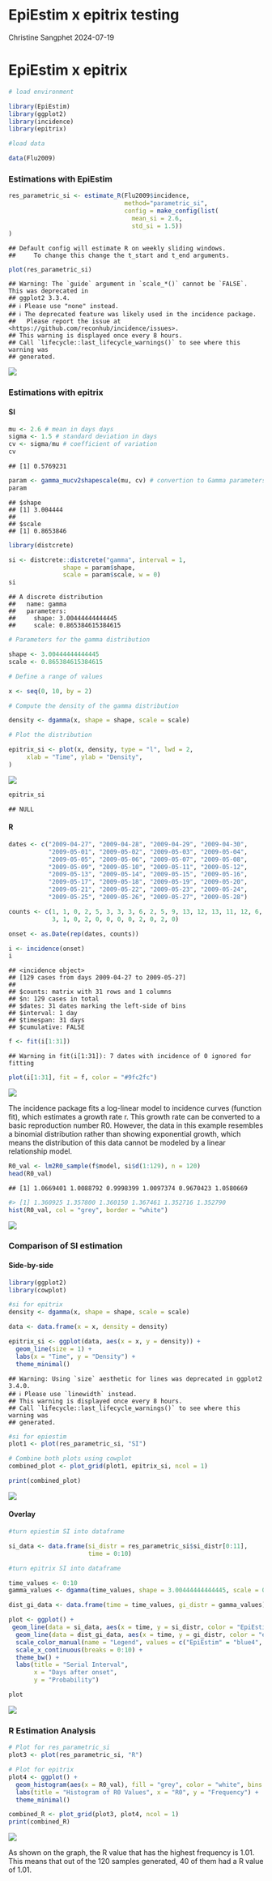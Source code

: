 EpiEstim x epitrix testing
================
Christine Sangphet
2024-07-19

# **EpiEstim x epitrix**

``` r
# load environment

library(EpiEstim)
library(ggplot2)
library(incidence)
library(epitrix)
```

``` r
#load data

data(Flu2009)
```

### **Estimations with EpiEstim**

``` r
res_parametric_si <- estimate_R(Flu2009$incidence, 
                                method="parametric_si",
                                config = make_config(list(
                                  mean_si = 2.6, 
                                  std_si = 1.5))
)
```

    ## Default config will estimate R on weekly sliding windows.
    ##     To change this change the t_start and t_end arguments.

``` r
plot(res_parametric_si)
```

    ## Warning: The `guide` argument in `scale_*()` cannot be `FALSE`. This was deprecated in
    ## ggplot2 3.3.4.
    ## ℹ Please use "none" instead.
    ## ℹ The deprecated feature was likely used in the incidence package.
    ##   Please report the issue at <https://github.com/reconhub/incidence/issues>.
    ## This warning is displayed once every 8 hours.
    ## Call `lifecycle::last_lifecycle_warnings()` to see where this warning was
    ## generated.

![](EpiEstim_epitrix_testing_files/figure-gfm/unnamed-chunk-4-1.png)<!-- -->

### **Estimations with epitrix**

#### SI

``` r
mu <- 2.6 # mean in days days
sigma <- 1.5 # standard deviation in days
cv <- sigma/mu # coefficient of variation
cv
```

    ## [1] 0.5769231

``` r
param <- gamma_mucv2shapescale(mu, cv) # convertion to Gamma parameters
param
```

    ## $shape
    ## [1] 3.004444
    ## 
    ## $scale
    ## [1] 0.8653846

``` r
library(distcrete)

si <- distcrete::distcrete("gamma", interval = 1,
               shape = param$shape,
               scale = param$scale, w = 0)
si
```

    ## A discrete distribution
    ##   name: gamma
    ##   parameters:
    ##     shape: 3.00444444444445
    ##     scale: 0.865384615384615

``` r
# Parameters for the gamma distribution

shape <- 3.00444444444445
scale <- 0.865384615384615

# Define a range of values

x <- seq(0, 10, by = 2) 

# Compute the density of the gamma distribution

density <- dgamma(x, shape = shape, scale = scale)

# Plot the distribution

epitrix_si <- plot(x, density, type = "l", lwd = 2,
     xlab = "Time", ylab = "Density",
)
```

![](EpiEstim_epitrix_testing_files/figure-gfm/unnamed-chunk-8-1.png)<!-- -->

``` r
epitrix_si
```

    ## NULL

#### R

``` r
dates <- c("2009-04-27", "2009-04-28", "2009-04-29", "2009-04-30",
           "2009-05-01", "2009-05-02", "2009-05-03", "2009-05-04",
           "2009-05-05", "2009-05-06", "2009-05-07", "2009-05-08",
           "2009-05-09", "2009-05-10", "2009-05-11", "2009-05-12",
           "2009-05-13", "2009-05-14", "2009-05-15", "2009-05-16",
           "2009-05-17", "2009-05-18", "2009-05-19", "2009-05-20",
           "2009-05-21", "2009-05-22", "2009-05-23", "2009-05-24",
           "2009-05-25", "2009-05-26", "2009-05-27", "2009-05-28")

counts <- c(1, 1, 0, 2, 5, 3, 3, 3, 6, 2, 5, 9, 13, 12, 13, 11, 12, 6, 6, 6, 
            3, 1, 0, 2, 0, 0, 0, 0, 2, 0, 2, 0)

onset <- as.Date(rep(dates, counts))
```

``` r
i <- incidence(onset)
i
```

    ## <incidence object>
    ## [129 cases from days 2009-04-27 to 2009-05-27]
    ## 
    ## $counts: matrix with 31 rows and 1 columns
    ## $n: 129 cases in total
    ## $dates: 31 dates marking the left-side of bins
    ## $interval: 1 day
    ## $timespan: 31 days
    ## $cumulative: FALSE

``` r
f <- fit(i[1:31])
```

    ## Warning in fit(i[1:31]): 7 dates with incidence of 0 ignored for fitting

``` r
plot(i[1:31], fit = f, color = "#9fc2fc")
```

![](EpiEstim_epitrix_testing_files/figure-gfm/unnamed-chunk-12-1.png)<!-- -->

The incidence package fits a log-linear model to incidence curves
(function fit), which estimates a growth rate r. This growth rate can be
converted to a basic reproduction number R0. However, the data in this
example resembles a binomial distribution rather than showing
exponential growth, which means the distribution of this data cannot be
modeled by a linear relationship model.

``` r
R0_val <- lm2R0_sample(f$model, si$d(1:129), n = 120)
head(R0_val)
```

    ## [1] 1.0669401 1.0088792 0.9998399 1.0097374 0.9670423 1.0580669

``` r
#> [1] 1.360925 1.357800 1.360150 1.367461 1.352716 1.352790
hist(R0_val, col = "grey", border = "white")
```

![](EpiEstim_epitrix_testing_files/figure-gfm/unnamed-chunk-13-1.png)<!-- -->

### Comparison of SI estimation

#### Side-by-side

``` r
library(ggplot2)
library(cowplot)

#si for epitrix 
density <- dgamma(x, shape = shape, scale = scale)

data <- data.frame(x = x, density = density)

epitrix_si <- ggplot(data, aes(x = x, y = density)) +
  geom_line(size = 1) +
  labs(x = "Time", y = "Density") +
  theme_minimal()
```

    ## Warning: Using `size` aesthetic for lines was deprecated in ggplot2 3.4.0.
    ## ℹ Please use `linewidth` instead.
    ## This warning is displayed once every 8 hours.
    ## Call `lifecycle::last_lifecycle_warnings()` to see where this warning was
    ## generated.

``` r
#si for epiestim 
plot1 <- plot(res_parametric_si, "SI")

# Combine both plots using cowplot
combined_plot <- plot_grid(plot1, epitrix_si, ncol = 1)

print(combined_plot)
```

![](EpiEstim_epitrix_testing_files/figure-gfm/unnamed-chunk-14-1.png)<!-- -->

#### Overlay

``` r
#turn epiestim SI into dataframe

si_data <- data.frame(si_distr = res_parametric_si$si_distr[0:11],
                      time = 0:10)

#turn epitrix SI into dataframe

time_values <- 0:10
gamma_values <- dgamma(time_values, shape = 3.00444444444445, scale = 0.865384615384615)

dist_gi_data <- data.frame(time = time_values, gi_distr = gamma_values)

plot <- ggplot() +
 geom_line(data = si_data, aes(x = time, y = si_distr, color = "EpiEstim"), size = 1) +
  geom_line(data = dist_gi_data, aes(x = time, y = gi_distr, color = "epitrix"), size = 1) +
  scale_color_manual(name = "Legend", values = c("EpiEstim" = "blue4", "epitrix" = "lightblue1")) +
  scale_x_continuous(breaks = 0:10) +
  theme_bw() +
  labs(title = "Serial Interval",
       x = "Days after onset",
       y = "Probability")

plot
```

![](EpiEstim_epitrix_testing_files/figure-gfm/unnamed-chunk-15-1.png)<!-- -->

### R Estimation Analysis

``` r
# Plot for res_parametric_si
plot3 <- plot(res_parametric_si, "R")

# Plot for epitrix 
plot4 <- ggplot() +
  geom_histogram(aes(x = R0_val), fill = "grey", color = "white", bins =8) +
  labs(title = "Histogram of R0 Values", x = "R0", y = "Frequency") +
  theme_minimal()

combined_R <- plot_grid(plot3, plot4, ncol = 1)
print(combined_R)
```

![](EpiEstim_epitrix_testing_files/figure-gfm/unnamed-chunk-16-1.png)<!-- -->

As shown on the graph, the R value that has the highest frequency is
1.01. This means that out of the 120 samples generated, 40 of them had a
R value of 1.01.
